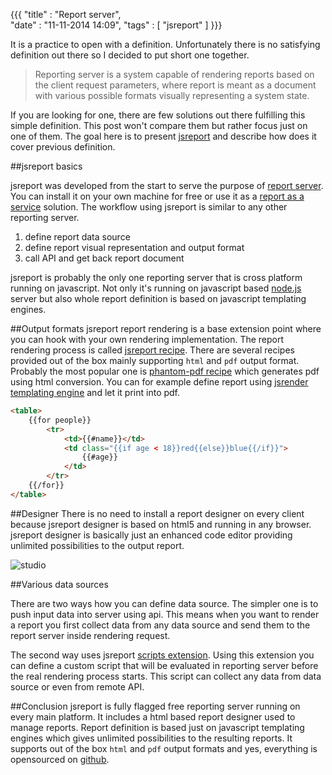 ﻿{{{
    "title"    : "Report server",	
    "date"     : "11-11-2014 14:09",
    "tags"	   : [ "jsreport" ]
}}}

It is a practice to open with a definition. Unfortunately there is no satisfying definition out there so I decided to put short one together.

> Reporting server is a system capable of rendering reports based on the client request parameters, where report is meant as a document with various possible formats visually representing a system state. 

If you are looking for one, there are few solutions out there fulfilling this simple definition. This post won't compare them but rather focus just on one of them. The goal here is to present [jsreport](http://jsreport.net) and describe how does it cover previous definition.

##jsreport basics

jsreport was developed from the start to serve the purpose of [report server](http://jsreport.net/on-prem). You can install it on your own machine for free or use it as a [report as a service](http://jsreport.net/online) solution. The workflow using jsreport is similar to any other reporting server. 

1. define report data source
2. define report visual representation and output format
3. call API and get back report document

jsreport is probably the only one reporting server that is cross platform running on javascript. Not only it's running on javascript based [node.js](http://nodejs.org) server but also whole report definition is based on javascript templating engines. 

##Output formats
jsreport report rendering is a base extension point where you can hook with your own rendering implementation.  The report rendering process is called [jsreport recipe](http://jsreport.net/learn/recipes). There are several recipes provided out of the box mainly supporting `html` and `pdf` output format. Probably the most popular one is [phantom-pdf recipe](http://jsreport.net/learn/phantom-pdf) which generates pdf using html conversion. You can for example define report using [jsrender templating engine](http://jsreport.net/learn/jsrender) and let it print into pdf. 

```html
<table>
	{{for people}}
		<tr>
			<td>{{#name}}</td>
			<td class="{{if age < 18}}red{{else}}blue{{/if}}">
				{{#age}}
			</td>			
		</tr>
	{{/for}}
</table>
```

##Designer
There is no need to install a report designer on every client because jsreport designer is based on html5 and running in any browser. jsreport designer is basically just an enhanced code editor providing unlimited possibilities to the output report.

![studio](http://www.janblaha.net/img/jsreport-screen.png)

##Various data sources

There are two ways how you can define data source. The simpler one is to push input data into server using api. This means when you want to render a report you first collect data from any data source and send them to the report server inside rendering request. 

The second way uses jsreport [scripts extension](http://jsreport.net/learn/scripts). Using this extension you can define a custom script that will be evaluated in reporting server before the real rendering process starts. This script can collect any data from data source or even from remote API.

##Conclusion
jsreport is fully flagged free reporting server running on every main platform.  It includes a html based report designer used to manage reports. Report definition is based just on javascript templating engines which gives unlimited possibilities to the resulting reports. It supports out of the box `html` and `pdf` output formats and yes, everything is opensourced on [github](https://github.com/jsreport).